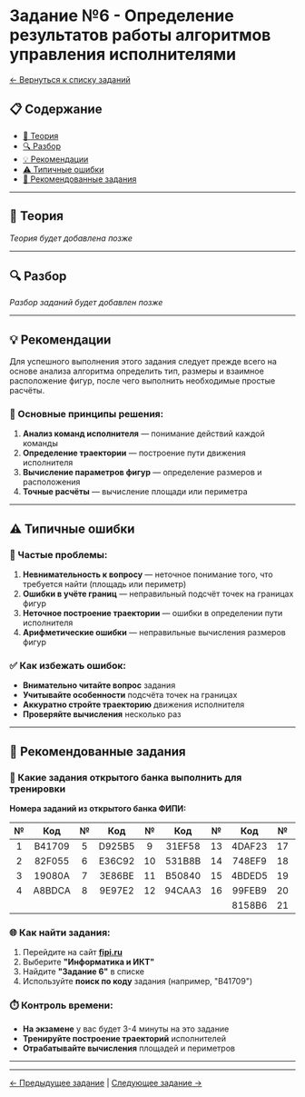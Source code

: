 # Задание №6 - Определение результатов работы алгоритмов управления исполнителями

[← Вернуться к списку заданий](../README.md)

## 📋 Содержание
- [📖 Теория](#теория)
- [🔍 Разбор](#разбор)
- [💡 Рекомендации](#рекомендации)
- [⚠️ Типичные ошибки](#типичные-ошибки)
- [📝 Рекомендованные задания](#рекомендованные-задания)

---

## 📖 Теория

*Теория будет добавлена позже*

---

## 🔍 Разбор

*Разбор заданий будет добавлен позже*

---

## 💡 Рекомендации

Для успешного выполнения этого задания следует прежде всего на основе анализа алгоритма определить тип, размеры и взаимное расположение фигур, после чего выполнить необходимые простые расчёты.

### 🔧 Основные принципы решения:

1. **Анализ команд исполнителя** — понимание действий каждой команды
2. **Определение траектории** — построение пути движения исполнителя
3. **Вычисление параметров фигур** — определение размеров и расположения
4. **Точные расчёты** — вычисление площади или периметра

---

## ⚠️ Типичные ошибки

### 🚫 Частые проблемы:

1. **Невнимательность к вопросу** — неточное понимание того, что требуется найти (площадь или периметр)
2. **Ошибки в учёте границ** — неправильный подсчёт точек на границах фигур
3. **Неточное построение траектории** — ошибки в определении пути исполнителя
4. **Арифметические ошибки** — неправильные вычисления размеров фигур

### ✅ Как избежать ошибок:

- **Внимательно читайте вопрос** задания
- **Учитывайте особенности** подсчёта точек на границах
- **Аккуратно стройте траекторию** движения исполнителя
- **Проверяйте вычисления** несколько раз

---

## 📝 Рекомендованные задания

### 🔗 Какие задания открытого банка выполнить для тренировки

**Номера заданий из открытого банка ФИПИ:**

| № | Код | № | Код | № | Код | № | Код | № | Код |
|:-:|:-:|:-:|:-:|:-:|:-:|:-:|:-:|:-:|:-:|
| 1 | B41709 | 5 | D925B5 | 9 | 31EF58 | 13 | 4DAF23 | 17 | 6A1774 |
| 2 | 82F055 | 6 | E36C92 | 10 | 531B8B | 14 | 748EF9 | 18 | C5C059 |
| 3 | 19080A | 7 | 3E86BE | 11 | B50840 | 15 | 4BDED5 | 19 | B1DBB0 |
| 4 | A8BDCA | 8 | 9E97E2 | 12 | 94CAA3 | 16 | 99FEB9 | 20 | 73B392 |
|   |        |   |        |    |        |    | 8158B6 | 21 | 8E798C |

### 🌐 Как найти задания:

1. Перейдите на сайт **[fipi.ru](https://fipi.ru/ege/otkrytyy-bank-zadaniy-ege)**
2. Выберите **"Информатика и ИКТ"**
3. Найдите **"Задание 6"** в списке
4. Используйте **поиск по коду** задания (например, "B41709")

### ⏱️ Контроль времени:

- **На экзамене** у вас будет 3-4 минуты на это задание
- **Тренируйте построение траекторий** исполнителей
- **Отрабатывайте вычисления** площадей и периметров

---

---

[← Предыдущее задание](task-05.md) | [Следующее задание →](task-07.md)
